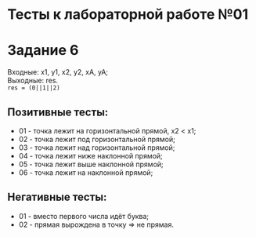 # Тесты к лабораторной работе №01
# Задание 6

Входные: x1, y1, x2, y2, xA, yA;  
Выходные: res.  
`res = (0||1||2)`

## Позитивные тесты:
- 01 - точка лежит на горизонтальной прямой, x2 < x1;  
- 02 - точка лежит под горизонтальной прямой;
- 03 - точка лежит над горизонтальной прямой;
- 04 - точка лежит ниже наклонной прямой;
- 05 - точка лежит выше наклонной прямой;
- 06 - точка лежит на наклонной прямой;
## Негативные тесты:
- 01 - вместо первого числа идёт буква;
- 02 - прямая вырождена в точку => не прямая.